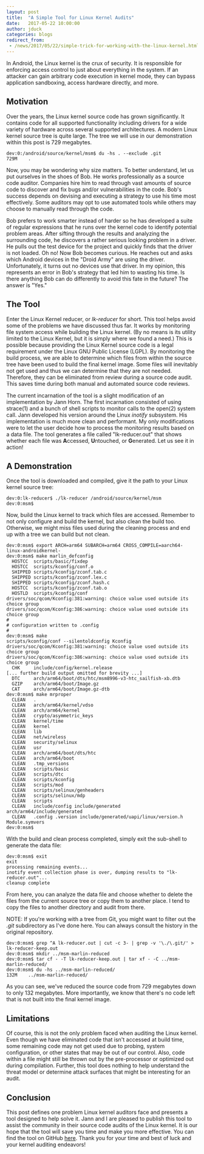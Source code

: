 ```yaml
---
layout: post
title:  "A Simple Tool for Linux Kernel Audits"
date:   2017-05-22 10:00:00
author: jduck
categories: blogs
redirect_from:
 - /news/2017/05/22/simple-trick-for-working-with-the-linux-kernel.html
---
```


In Android, the Linux kernel is the crux of security. It is responsible for enforcing access control to just about everything in the system. If an attacker can gain arbitrary code execution in kernel mode, they can bypass application sandboxing, access hardware directly, and more.


Motivation
----------
Over the years, the Linux kernel source code has grown significantly. It contains code for all supported functionality including drivers for a wide variety of hardware across several supported architectures. A modern Linux kernel source tree is quite large. The tree we will use in our demonstration within this post is 729 megabytes.

```
dev:0:/android/source/kernel/msm$ du -hs . --exclude .git
729M    .
```

Now, you may be wondering why size matters. To better understand, let us put ourselves in the shoes of Bob. He works professionally as a source code auditor. Companies hire him to read through vast amounts of source code to discover and fix bugs and/or vulnerabilities in the code. Bob's success depends on devising and executing a strategy to use his time most effectively. Some auditors may opt to use automated tools while others may choose to manually read through the code. 

Bob prefers to work smarter instead of harder so he has developed a suite of regular expressions that he runs over the kernel code to identify potential problem areas. After sifting through the results and analyzing the surrounding code, he discovers a rather serious looking problem in a driver. He pulls out the test device for the project and quickly finds that the driver is not loaded. Oh no! Now Bob becomes curious. He reaches out and asks which Android devices in the "Droid Army" are using the driver. Unfortunately, it turns out no devices use that driver. In my opinion, this represents an error in Bob's strategy that led him to wasting his time. Is there anything Bob can do differently to avoid this fate in the future? The answer is "Yes."


The Tool
--------
Enter the Linux Kernel reducer, or *lk-reducer* for short. This tool helps avoid some of the problems we have discussed thus far. It works by monitoring file system access while building the Linux kernel. (By no means is its utility limited to the Linux Kernel, but it is simply where we found a need.) This is possible because providing the Linux Kernel source code is a legal requirement under the Linux GNU Public License (LGPL). By monitoring the build process, we are able to determine which files from within the source tree have been used to build the final kernel image. Some files will inevitably not get used and thus we can determine that they are not needed. Therefore, they can be eliminated from review during a source code audit. This saves time during both manual and automated source code reviews.

The current incarnation of the tool is a slight modification of an implementation by Jann Horn. The first incarnation consisted of using strace(1) and a bunch of shell scripts to monitor calls to the open(2) system call. Jann developed his version around the Linux *inotify* subsystem. His implementation is much more clean and performant. My only modifications were to let the user decide how to process the monitoring results based on a data file. The tool generates a file called "lk-reducer.out" that shows whether each file was **A**ccessed, **U**ntouched, or **G**enerated. Let us see it in action!


A Demonstration
---------------
Once the tool is downloaded and compiled, give it the path to your Linux kernel source tree:

```
dev:0:lk-reducer$ ./lk-reducer /android/source/kernel/msm
dev:0:msm$
```

Now, build the Linux kernel to track which files are accessed. Remember to not only configure and build the kernel, but also clean the build too. Otherwise, we might miss files used during the cleaning process and end up with a tree we can build but not clean.

```
dev:0:msm$ export ARCH=arm64 SUBARCH=arm64 CROSS_COMPILE=aarch64-linux-androidkernel-
dev:0:msm$ make marlin_defconfig
  HOSTCC  scripts/basic/fixdep
  HOSTCC  scripts/kconfig/conf.o
  SHIPPED scripts/kconfig/zconf.tab.c
  SHIPPED scripts/kconfig/zconf.lex.c
  SHIPPED scripts/kconfig/zconf.hash.c
  HOSTCC  scripts/kconfig/zconf.tab.o
  HOSTLD  scripts/kconfig/conf
drivers/soc/qcom/Kconfig:381:warning: choice value used outside its choice group
drivers/soc/qcom/Kconfig:386:warning: choice value used outside its choice group
#
# configuration written to .config
#
dev:0:msm$ make
scripts/kconfig/conf --silentoldconfig Kconfig
drivers/soc/qcom/Kconfig:381:warning: choice value used outside its choice group
drivers/soc/qcom/Kconfig:386:warning: choice value used outside its choice group
  CHK     include/config/kernel.release
[... further build output omitted for brevity ...]
  DTC     arch/arm64/boot/dts/htc/msm8996-v3-htc_sailfish-xb.dtb
  GZIP    arch/arm64/boot/Image.gz
  CAT     arch/arm64/boot/Image.gz-dtb
dev:0:msm$ make mrproper
  CLEAN   .
  CLEAN   arch/arm64/kernel/vdso
  CLEAN   arch/arm64/kernel
  CLEAN   crypto/asymmetric_keys
  CLEAN   kernel/time
  CLEAN   kernel
  CLEAN   lib
  CLEAN   net/wireless
  CLEAN   security/selinux
  CLEAN   usr
  CLEAN   arch/arm64/boot/dts/htc
  CLEAN   arch/arm64/boot
  CLEAN   .tmp_versions
  CLEAN   scripts/basic
  CLEAN   scripts/dtc
  CLEAN   scripts/kconfig
  CLEAN   scripts/mod
  CLEAN   scripts/selinux/genheaders
  CLEAN   scripts/selinux/mdp
  CLEAN   scripts
  CLEAN   include/config include/generated arch/arm64/include/generated
  CLEAN   .config .version include/generated/uapi/linux/version.h Module.symvers
dev:0:msm$
```

With the build and clean process completed, simply exit the sub-shell to generate the data file:

```
dev:0:msm$ exit
exit
processing remaining events...
inotify event collection phase is over, dumping results to "lk-reducer.out"...
cleanup complete
```

From here, you can analyze the data file and choose whether to delete the files from the current source tree or copy them to another place. I tend to copy the files to another directory and audit from there.

NOTE: If you're working with a tree from Git, you might want to filter out the *.git* subdirectory as I've done here. You can always consult the history in the original repository.

```
dev:0:msm$ grep ^A lk-reducer.out | cut -c 3- | grep -v '\./\.git/' > lk-reducer-keep.out
dev:0:msm$ mkdir ../msm-marlin-reduced
dev:0:msm$ tar cf - -T lk-reducer-keep.out | tar xf - -C ../msm-marlin-reduced/
dev:0:msm$ du -hs ../msm-marlin-reduced/
132M    ../msm-marlin-reduced/
```

As you can see, we've reduced the source code from 729 megabytes down to only 132 megabytes. More importantly, we know that there's no code left that is not built into the final kernel image.


Limitations
-----------
Of course, this is not the only problem faced when auditing the Linux kernel. Even though we have eliminated code that isn't accessed at build time, some remaining code may not get used due to probing, system configuration, or other states that may be out of our control. Also, code within a file might still be thrown out by the pre-processor or optimized out during compilation. Further, this tool does nothing to help understand the threat model or determine attack surfaces that might be interesting for an audit.


Conclusion
----------
This post defines one problem Linux kernel auditors face and presents a tool designed to help solve it. Jann and I are pleased to publish this tool to assist the community in their source code audits of the Linux kernel. It is our hope that the tool will save you time and make you more effective. You can find the tool on GitHub [here](https://github.com/jduck/lk-reducer/). Thank you for your time and best of luck and your kernel auditing endeavors!


